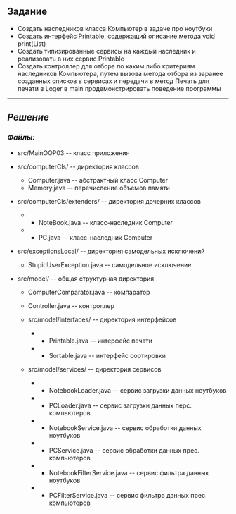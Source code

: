 ## Задание
* Создать наследников класса Компьютер в задаче про ноутбуки
* Создать интерфейс Printable, содержащий описание метода void print(List<Computer>)
* Создать типизированные сервисы на каждый наследник и реализовать в них сервис Printable
* Создать контроллер для отбора по каким либо критериям наследников Компьютера, путем вызова
метода отбора из заранее созданных списков в сервисах и передачи в метод Печать для печати в 
Loger в main продемонстрировать поведение программы



___
## _Решение_
### _Файлы:_

* src/MainOOP03  --  класс приложения
* src/computerCls/ -- директория классов
  * Computer.java -- абстрактный класс Computer
  * Memory.java -- перечисление объемов памяти

* src/computerCls/extenders/ -- директория дочерних классов
  + + NoteBook.java  -- класс-наследник Computer
  + + PC.java  -- класс-наследник Computer

* src/exceptionsLocal/  -- директория самодельных исключений
  + StupidUserException.java  -- самодельное исключение

* src/model/  -- общая структурная директория
  * ComputerComparator.java  -- компаратор
  * Controller.java  -- контроллер

  * src/model/interfaces/   -- директория интерфейсов
    + + Printable.java  -- интерфейс печати
    + + Sortable.java  -- интерфейс сортировки

  * src/model/services/  -- директория сервисов
    + + NotebookLoader.java  -- сервис загрузки данных ноутбуков
    + + PCLoader.java  -- сервис загрузки данных перс. компьютеров
    + + NotebookService.java  -- сервис обработки данных ноутбуков
    + + PCService.java  -- сервис обработки данных прес. компьютеров
    + + NotebookFilterService.java  -- сервис фильтра данных ноутбуков
    + + PCFilterService.java  -- сервис фильтра данных прес. компьютеров
